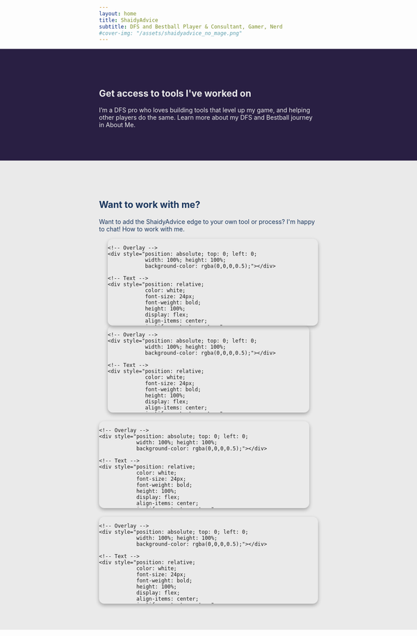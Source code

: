 ```yaml
---
layout: home
title: ShaidyAdvice
subtitle: DFS and Bestball Player & Consultant, Gamer, Nerd
#cover-img: "/assets/shaidyadvice_no_mage.png"
---
```




<div class="full-width-section" style="
  background-color: #291f43; 
  color: #EAEAEA;
  margin-left: calc(-50vw + 50%); 
  margin-right: calc(-50vw + 50%); 
  padding: 60px calc(50vw - 50%) 60px calc(50vw - 50%);
">
  <div class="container">
    <!-- Your content here -->
    <h2>Get access to tools I've worked on</h2>
    <p>I’m a DFS pro who loves building tools that level up my game, and helping other players do the same. 
      Learn more about my DFS and Bestball journey in About Me. 
</p>
  </div>
</div>

<div class="full-width-section" style="
  background-color: #EAEAEA; 
  color: #1a365d;
  margin-left: calc(-50vw + 50%); 
  margin-right: calc(-50vw + 50%); 
  padding: 60px calc(50vw - 50%) 60px calc(50vw - 50%);
">
  <div class="container">
    <!-- Your content here -->
    <h2>Want to work with  me?</h2>
    <p>Want to add the ShaidyAdvice edge to your own tool or process? I'm happy to chat! 
      How to work with me.
</p>
    <div style="display: flex; justify-content: space-around; gap: 20px; flex-wrap: wrap;">

  <a href="aboutme" 
     style="flex: 1 1 250px; height: 200px; 
            background-image: url('/assets/headshot.jpg'); 
            background-size: cover; background-position: center; 
            position: relative; 
            border-radius: 12px; 
            overflow: hidden; 
            text-decoration: none; 
            box-shadow: 0 4px 8px rgba(0,0,0,0.3);">

    <!-- Overlay -->
    <div style="position: absolute; top: 0; left: 0; 
                width: 100%; height: 100%; 
                background-color: rgba(0,0,0,0.5);"></div>

    <!-- Text -->
    <div style="position: relative; 
                color: white; 
                font-size: 24px; 
                font-weight: bold; 
                height: 100%; 
                display: flex; 
                align-items: center; 
                justify-content: center;">
      About me
    </div>

  </a>
  </div>
</div>

<div style="display: flex; justify-content: space-around; gap: 20px; flex-wrap: wrap;">

  <a href="aboutme" 
     style="flex: 1 1 250px; height: 200px; 
            background-image: url('/assets/headshot.jpg'); 
            background-size: cover; background-position: center; 
            position: relative; 
            border-radius: 12px; 
            overflow: hidden; 
            text-decoration: none; 
            box-shadow: 0 4px 8px rgba(0,0,0,0.3);">

    <!-- Overlay -->
    <div style="position: absolute; top: 0; left: 0; 
                width: 100%; height: 100%; 
                background-color: rgba(0,0,0,0.5);"></div>

    <!-- Text -->
    <div style="position: relative; 
                color: white; 
                font-size: 24px; 
                font-weight: bold; 
                height: 100%; 
                display: flex; 
                align-items: center; 
                justify-content: center;">
      About me
    </div>

  </a>

  <a href="mywork" 
     style="flex: 1 1 250px; height: 200px; 
            background-image: url('/assets/sidekick.jpg'); 
            background-size: cover; background-position: center; 
            position: relative; 
            border-radius: 12px; 
            overflow: hidden; 
            text-decoration: none; 
            box-shadow: 0 4px 8px rgba(0,0,0,0.3);">

    <!-- Overlay -->
    <div style="position: absolute; top: 0; left: 0; 
                width: 100%; height: 100%; 
                background-color: rgba(0,0,0,0.5);"></div>

    <!-- Text -->
    <div style="position: relative; 
                color: white; 
                font-size: 24px; 
                font-weight: bold; 
                height: 100%; 
                display: flex; 
                align-items: center; 
                justify-content: center;">
      My work
    </div>
  </a>

<a href="media" 
     style="flex: 1 1 250px; height: 200px; 
            background-image: url('/assets/shaidypodcast.png'); 
            background-size: cover; background-position: center; 
            position: relative; 
            border-radius: 12px; 
            overflow: hidden; 
            text-decoration: none; 
            box-shadow: 0 4px 8px rgba(0,0,0,0.3);">

    <!-- Overlay -->
    <div style="position: absolute; top: 0; left: 0; 
                width: 100%; height: 100%; 
                background-color: rgba(0,0,0,0.5);"></div>

    <!-- Text -->
    <div style="position: relative; 
                color: white; 
                font-size: 24px; 
                font-weight: bold; 
                height: 100%; 
                display: flex; 
                align-items: center; 
                justify-content: center;">
      Media appearances
    </div>
  </a>
</div>




